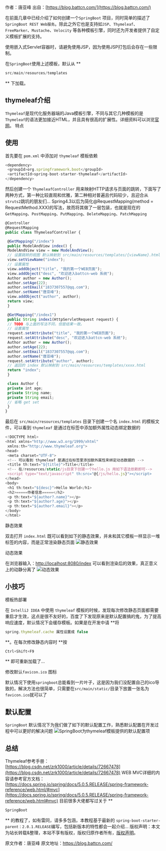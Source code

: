 

  
作者：唐亚峰 出自：[https://blog.battcn.com/](https://blog.battcn.com/)

在前面几章中已经介绍了如何创建一个`SpringBoot` 项目，同时简单的描述了`SpringBoot REST Web服务`。除此之外它也是支持如`JSP`、`Thymeleaf`、`FreeMarker`、`Mustache`、`Velocity` 等各种模板引擎，同时还为开发者提供了自定义模板扩展的支持。

使用嵌入式Servlet容器时，请避免使用JSP，因为使用JSP打包后会存在一些限制。

在`SpringBoot`使用上述模板，默认从 **
```js 
src/main/resources/templates
```
** 下加载。

## thymeleaf介绍

`Thymeleaf`是现代化服务器端的Java模板引擎，不同与其它几种模板的是`Thymeleaf`的语法更加接近HTML，并且具有很高的扩展性。详细资料可以浏览[官网](https://www.thymeleaf.org/)。
特点

## 使用

首先要在 `pom.xml` 中添加对 `thymeleaf` 模板依赖

```js 
<dependency>
 <groupId>org.springframework.boot</groupId>
 <artifactId>spring-boot-starter-thymeleaf</artifactId>
</dependency>
```

然后创建一个 `ThymeleafController` 用来映射HTTP请求与页面的跳转，下面写了两种方式，第一种比较直观和优雅，第二种相对普遍且代码较少，且迎合从`struts2`跳坑的朋友们… Spring4.3以后为简化@RequestMapping(method = RequestMethod.XXX)的写法，故而将其做了一层包装，也就是现在的`GetMapping`、`PostMapping`、`PutMapping`、`DeleteMapping`、`PatchMapping`


```js 
@Controller
@RequestMapping
public class ThymeleafController {

 @GetMapping("/index")
 public ModelAndView index() {
 ModelAndView view = new ModelAndView();
 // 设置跳转的视图 默认映射到 src/main/resources/templates/{viewName}.html
 view.setViewName("index");
 // 设置属性
 view.addObject("title", "我的第一个WEB页面");
 view.addObject("desc", "欢迎进入battcn-web 系统");
 Author author = new Author();
 author.setAge(22);
 author.setEmail("1837307557@qq.com");
 author.setName("唐亚峰");
 view.addObject("author", author);
 return view;
 }

 @GetMapping("/index1")
 public String index1(HttpServletRequest request) {
 // TODO 与上面的写法不同，但是结果一致。
 // 设置属性
 request.setAttribute("title", "我的第一个WEB页面");
 request.setAttribute("desc", "欢迎进入battcn-web 系统");
 Author author = new Author();
 author.setAge(22);
 author.setEmail("1837307557@qq.com");
 author.setName("唐亚峰");
 request.setAttribute("author", author);
 // 返回的 index 默认映射到 src/main/resources/templates/xxxx.html
 return "index";
 }

 class Author {
 private int age;
 private String name;
 private String email;
 // 省略 get set
 }
}
```

最后在 `src/main/resources/templates` 目录下创建一个名 `index.html` 的模板文件，可以看到 `thymeleaf` 是通过在标签中添加额外属性动态绑定数据的


```js 
<!DOCTYPE html>
<html xmlns="http://www.w3.org/1999/xhtml"
 xmlns:th="http://www.thymeleaf.org">
<head>
 <meta charset="UTF-8">
 <!-- 可以看到 thymeleaf 是通过在标签里添加额外属性来绑定动态数据的 -->
 <title th:text="${title}">Title</title>
 <!-- 在/resources/static/js目录下创建一个hello.js 用如下语法依赖即可-->
 <script type="text/javascript" th:src="@{/js/hello.js}"></script>
</head>
<body>
 <h1 th:text="${desc}">Hello World</h1>
 <h2>=====作者信息=====</h2>
 <p th:text="${author?.name}"></p>
 <p th:text="${author?.age}"></p>
 <p th:text="${author?.email}"></p>
</body>
</html>
```
 
静态效果

双击打开 `index.html` 既可以看到如下的静态效果，并未和其它模板一样显示一堆标签的内容，而是正常渲染静态页面 ![静态效果](https://gitee.com/hezhiyuan007/java-study/raw/master/images/SpringBoot2/113c0d2b-fe5f-462c-bcf0-278a33e583fe.png)

动态效果

在浏览器输入：[http://localhost:8080/index](http://localhost:8080/index) 可以看到渲染后的效果，真正意义上的动静分离了 ![动态效果](https://gitee.com/hezhiyuan007/java-study/raw/master/images/SpringBoot2/5dd9192c-b6ab-4168-90c5-8369f3c6ccd4.png)

## 小技巧

模板热部署

在 `IntelliJ IDEA` 中使用 `thymeleaf` 模板的时候，发现每次修改静态页面都需要重启才生效，这点是很不友好的，百度了下发现原来是默认配置搞的鬼，为了提高响应速度，默认情况下会缓存模板。如果是在开发中请 **将

```js 
spring.thymeleaf.cache 属性设置成 false
```
**。在每次修改静态内容时 **按

```js 
Ctrl+Shift+F9
```
** 即可重新加载了…

修改默认`favicon.ico` 图标

默认情况下使用`springboot`总能看到一片叶子，这是因为我们没配置自己的ico导致的，解决方法也很简单，只需要在`src/main/static/`目录下放置一张名为`favicon.ico`就可以了

## 默认配置

`SpringBoot` 默认情况下为我们做了如下的默认配置工作，熟悉默认配置在开发过程中可以更好的解决问题 ![SpringBoot为thymeleaf模板提供的默认配置项](https://gitee.com/hezhiyuan007/java-study/raw/master/images/SpringBoot2/918f3179-4758-4b3d-aa73-95f8da15ed3b.png)

## 总结

Thymeleaf参考手册：[https://blog.csdn.net/zrk1000/article/details/72667478](https://blog.csdn.net/zrk1000/article/details/72667478) WEB MVC详细的内容请参考官方文档：[https://docs.spring.io/spring/docs/5.0.5.RELEASE/spring-framework-reference/web.html/#mvc](https://docs.spring.io/spring/docs/5.0.5.RELEASE/spring-framework-reference/web.html#mvc) 目前很多大佬都写过关于 **
```js 
SpringBoot
```
** 的教程了，如有雷同，请多多包涵，本教程基于最新的 `spring-boot-starter-parent：2.0.1.RELEASE`编写，包括新版本的特性都会一起介绍…
版权声明：本文为站长转载&整理，本站不享有版权，版权归原作者所有，[版权声明](https://gitee.com/hezhiyuan007/java-notes/raw/master/disclaimer.md)。




原文作者：唐亚峰 原文地址：https://blog.battcn.com/